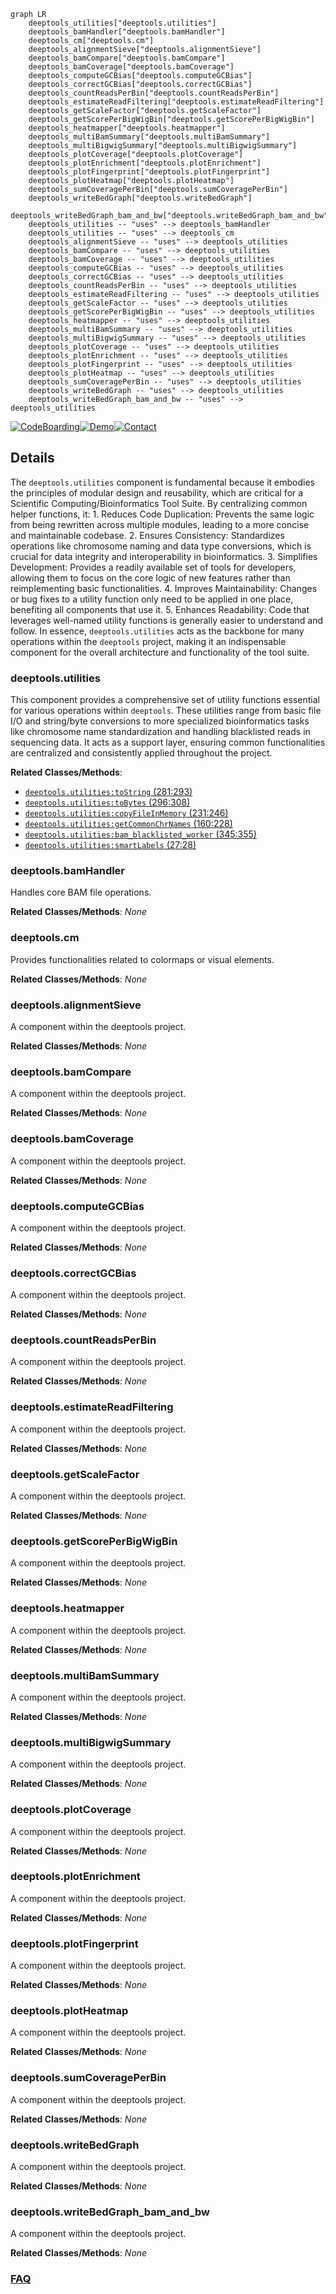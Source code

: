 ```mermaid
graph LR
    deeptools_utilities["deeptools.utilities"]
    deeptools_bamHandler["deeptools.bamHandler"]
    deeptools_cm["deeptools.cm"]
    deeptools_alignmentSieve["deeptools.alignmentSieve"]
    deeptools_bamCompare["deeptools.bamCompare"]
    deeptools_bamCoverage["deeptools.bamCoverage"]
    deeptools_computeGCBias["deeptools.computeGCBias"]
    deeptools_correctGCBias["deeptools.correctGCBias"]
    deeptools_countReadsPerBin["deeptools.countReadsPerBin"]
    deeptools_estimateReadFiltering["deeptools.estimateReadFiltering"]
    deeptools_getScaleFactor["deeptools.getScaleFactor"]
    deeptools_getScorePerBigWigBin["deeptools.getScorePerBigWigBin"]
    deeptools_heatmapper["deeptools.heatmapper"]
    deeptools_multiBamSummary["deeptools.multiBamSummary"]
    deeptools_multiBigwigSummary["deeptools.multiBigwigSummary"]
    deeptools_plotCoverage["deeptools.plotCoverage"]
    deeptools_plotEnrichment["deeptools.plotEnrichment"]
    deeptools_plotFingerprint["deeptools.plotFingerprint"]
    deeptools_plotHeatmap["deeptools.plotHeatmap"]
    deeptools_sumCoveragePerBin["deeptools.sumCoveragePerBin"]
    deeptools_writeBedGraph["deeptools.writeBedGraph"]
    deeptools_writeBedGraph_bam_and_bw["deeptools.writeBedGraph_bam_and_bw"]
    deeptools_utilities -- "uses" --> deeptools_bamHandler
    deeptools_utilities -- "uses" --> deeptools_cm
    deeptools_alignmentSieve -- "uses" --> deeptools_utilities
    deeptools_bamCompare -- "uses" --> deeptools_utilities
    deeptools_bamCoverage -- "uses" --> deeptools_utilities
    deeptools_computeGCBias -- "uses" --> deeptools_utilities
    deeptools_correctGCBias -- "uses" --> deeptools_utilities
    deeptools_countReadsPerBin -- "uses" --> deeptools_utilities
    deeptools_estimateReadFiltering -- "uses" --> deeptools_utilities
    deeptools_getScaleFactor -- "uses" --> deeptools_utilities
    deeptools_getScorePerBigWigBin -- "uses" --> deeptools_utilities
    deeptools_heatmapper -- "uses" --> deeptools_utilities
    deeptools_multiBamSummary -- "uses" --> deeptools_utilities
    deeptools_multiBigwigSummary -- "uses" --> deeptools_utilities
    deeptools_plotCoverage -- "uses" --> deeptools_utilities
    deeptools_plotEnrichment -- "uses" --> deeptools_utilities
    deeptools_plotFingerprint -- "uses" --> deeptools_utilities
    deeptools_plotHeatmap -- "uses" --> deeptools_utilities
    deeptools_sumCoveragePerBin -- "uses" --> deeptools_utilities
    deeptools_writeBedGraph -- "uses" --> deeptools_utilities
    deeptools_writeBedGraph_bam_and_bw -- "uses" --> deeptools_utilities
```

[![CodeBoarding](https://img.shields.io/badge/Generated%20by-CodeBoarding-9cf?style=flat-square)](https://github.com/CodeBoarding/CodeBoarding)[![Demo](https://img.shields.io/badge/Try%20our-Demo-blue?style=flat-square)](https://www.codeboarding.org/demo)[![Contact](https://img.shields.io/badge/Contact%20us%20-%20contact@codeboarding.org-lightgrey?style=flat-square)](mailto:contact@codeboarding.org)

## Details

The `deeptools.utilities` component is fundamental because it embodies the principles of modular design and reusability, which are critical for a Scientific Computing/Bioinformatics Tool Suite. By centralizing common helper functions, it: 1. Reduces Code Duplication: Prevents the same logic from being rewritten across multiple modules, leading to a more concise and maintainable codebase. 2. Ensures Consistency: Standardizes operations like chromosome naming and data type conversions, which is crucial for data integrity and interoperability in bioinformatics. 3. Simplifies Development: Provides a readily available set of tools for developers, allowing them to focus on the core logic of new features rather than reimplementing basic functionalities. 4. Improves Maintainability: Changes or bug fixes to a utility function only need to be applied in one place, benefiting all components that use it. 5. Enhances Readability: Code that leverages well-named utility functions is generally easier to understand and follow. In essence, `deeptools.utilities` acts as the backbone for many operations within the `deeptools` project, making it an indispensable component for the overall architecture and functionality of the tool suite.

### deeptools.utilities
This component provides a comprehensive set of utility functions essential for various operations within `deeptools`. These utilities range from basic file I/O and string/byte conversions to more specialized bioinformatics tasks like chromosome name standardization and handling blacklisted reads in sequencing data. It acts as a support layer, ensuring common functionalities are centralized and consistently applied throughout the project.


**Related Classes/Methods**:

- <a href="https://github.com/deeptools/deeptools/blob/master/deeptools/utilities.py#L281-L293" target="_blank" rel="noopener noreferrer">`deeptools.utilities:toString` (281:293)</a>
- <a href="https://github.com/deeptools/deeptools/blob/master/deeptools/utilities.py#L296-L308" target="_blank" rel="noopener noreferrer">`deeptools.utilities:toBytes` (296:308)</a>
- <a href="https://github.com/deeptools/deeptools/blob/master/deeptools/utilities.py#L231-L246" target="_blank" rel="noopener noreferrer">`deeptools.utilities:copyFileInMemory` (231:246)</a>
- <a href="https://github.com/deeptools/deeptools/blob/master/deeptools/utilities.py#L160-L228" target="_blank" rel="noopener noreferrer">`deeptools.utilities:getCommonChrNames` (160:228)</a>
- <a href="https://github.com/deeptools/deeptools/blob/master/deeptools/utilities.py#L345-L355" target="_blank" rel="noopener noreferrer">`deeptools.utilities:bam_blacklisted_worker` (345:355)</a>
- <a href="https://github.com/deeptools/deeptools/blob/master/deeptools/utilities.py#L27-L28" target="_blank" rel="noopener noreferrer">`deeptools.utilities:smartLabels` (27:28)</a>


### deeptools.bamHandler
Handles core BAM file operations.


**Related Classes/Methods**: _None_

### deeptools.cm
Provides functionalities related to colormaps or visual elements.


**Related Classes/Methods**: _None_

### deeptools.alignmentSieve
A component within the deeptools project.


**Related Classes/Methods**: _None_

### deeptools.bamCompare
A component within the deeptools project.


**Related Classes/Methods**: _None_

### deeptools.bamCoverage
A component within the deeptools project.


**Related Classes/Methods**: _None_

### deeptools.computeGCBias
A component within the deeptools project.


**Related Classes/Methods**: _None_

### deeptools.correctGCBias
A component within the deeptools project.


**Related Classes/Methods**: _None_

### deeptools.countReadsPerBin
A component within the deeptools project.


**Related Classes/Methods**: _None_

### deeptools.estimateReadFiltering
A component within the deeptools project.


**Related Classes/Methods**: _None_

### deeptools.getScaleFactor
A component within the deeptools project.


**Related Classes/Methods**: _None_

### deeptools.getScorePerBigWigBin
A component within the deeptools project.


**Related Classes/Methods**: _None_

### deeptools.heatmapper
A component within the deeptools project.


**Related Classes/Methods**: _None_

### deeptools.multiBamSummary
A component within the deeptools project.


**Related Classes/Methods**: _None_

### deeptools.multiBigwigSummary
A component within the deeptools project.


**Related Classes/Methods**: _None_

### deeptools.plotCoverage
A component within the deeptools project.


**Related Classes/Methods**: _None_

### deeptools.plotEnrichment
A component within the deeptools project.


**Related Classes/Methods**: _None_

### deeptools.plotFingerprint
A component within the deeptools project.


**Related Classes/Methods**: _None_

### deeptools.plotHeatmap
A component within the deeptools project.


**Related Classes/Methods**: _None_

### deeptools.sumCoveragePerBin
A component within the deeptools project.


**Related Classes/Methods**: _None_

### deeptools.writeBedGraph
A component within the deeptools project.


**Related Classes/Methods**: _None_

### deeptools.writeBedGraph_bam_and_bw
A component within the deeptools project.


**Related Classes/Methods**: _None_



### [FAQ](https://github.com/CodeBoarding/GeneratedOnBoardings/tree/main?tab=readme-ov-file#faq)